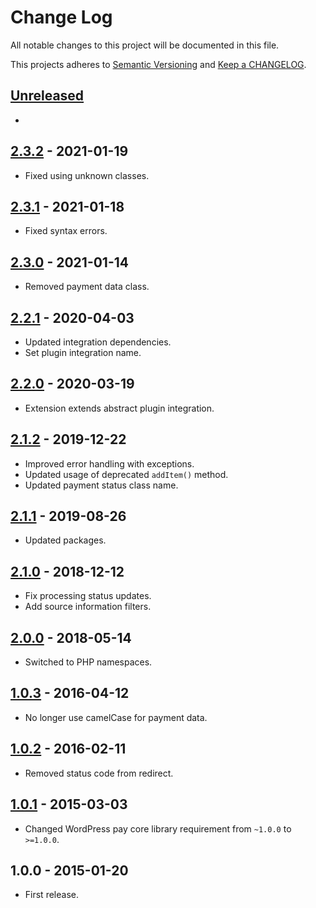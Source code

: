 # Change Log

All notable changes to this project will be documented in this file.

This projects adheres to [Semantic Versioning](http://semver.org/) and [Keep a CHANGELOG](http://keepachangelog.com/).

## [Unreleased][unreleased]
-

## [2.3.2] - 2021-01-19
- Fixed using unknown classes.

## [2.3.1] - 2021-01-18
- Fixed syntax errors.

## [2.3.0] - 2021-01-14
- Removed payment data class.

## [2.2.1] - 2020-04-03
- Updated integration dependencies.
- Set plugin integration name.

## [2.2.0] - 2020-03-19
- Extension extends abstract plugin integration.

## [2.1.2] - 2019-12-22
- Improved error handling with exceptions.
- Updated usage of deprecated `addItem()` method.
- Updated payment status class name.

## [2.1.1] - 2019-08-26
- Updated packages.

## [2.1.0] - 2018-12-12
- Fix processing status updates.
- Add source information filters.

## [2.0.0] - 2018-05-14
- Switched to PHP namespaces.

## [1.0.3] - 2016-04-12
- No longer use camelCase for payment data.

## [1.0.2] - 2016-02-11
- Removed status code from redirect.

## [1.0.1] - 2015-03-03
- Changed WordPress pay core library requirement from `~1.0.0` to `>=1.0.0`.

## 1.0.0 - 2015-01-20
- First release.

[unreleased]: https://github.com/wp-pay-extensions/event-espresso-legacy/compare/2.3.2...HEAD
[2.3.2]: https://github.com/wp-pay-extensions/event-espresso-legacy/compare/2.3.1...2.3.2
[2.3.1]: https://github.com/wp-pay-extensions/event-espresso-legacy/compare/2.3.0...2.3.1
[2.3.0]: https://github.com/wp-pay-extensions/event-espresso-legacy/compare/2.2.1...2.3.0
[2.2.1]: https://github.com/wp-pay-extensions/event-espresso-legacy/compare/2.2.0...2.2.1
[2.2.0]: https://github.com/wp-pay-extensions/event-espresso-legacy/compare/2.1.2...2.2.0
[2.1.2]: https://github.com/wp-pay-extensions/event-espresso-legacy/compare/2.1.1...2.1.2
[2.1.1]: https://github.com/wp-pay-extensions/event-espresso-legacy/compare/2.1.0...2.1.1
[2.1.0]: https://github.com/wp-pay-extensions/event-espresso-legacy/compare/2.0.0...2.1.0
[2.0.0]: https://github.com/wp-pay-extensions/event-espresso-legacy/compare/1.0.3...2.0.0
[1.0.3]: https://github.com/wp-pay-extensions/event-espresso-legacy/compare/1.0.2...1.0.3
[1.0.2]: https://github.com/wp-pay-extensions/event-espresso-legacy/compare/1.0.1...1.0.2
[1.0.1]: https://github.com/wp-pay-extensions/event-espresso-legacy/compare/1.0.0...1.0.1
